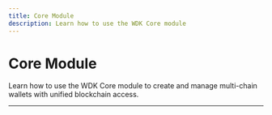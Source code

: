 ```yaml
---
title: Core Module
description: Learn how to use the WDK Core module
---
```


# Core Module

Learn how to use the WDK Core module to create and manage multi-chain wallets with unified blockchain access.

***
